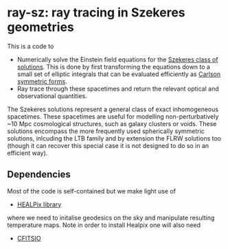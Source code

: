 ray-sz: ray tracing in Szekeres geometries
=======================================
This is a code to

* Numerically solve the Einstein field equations for the [Szekeres class
of solutions](https://projecteuclid.org/euclid.cmp/1103860587).
This is done by first transforming the equations down to a
small set of elliptic integrals that can be evaluated efficiently as
[Carlson symmetric forms](https://en.wikipedia.org/wiki/Carlson_symmetric_form).
* Ray trace through these spacetimes and return the relevant optical and
observational quantities.

The Szekeres solutions represent a general class of exact inhomogeneous
spacetimes. These spacetimes are useful for modelling non-perturbatively
~10 Mpc cosmological structures, such as galaxy clusters or voids.
These solutions encompass the more frequently used spherically symmetric solutions,
inlcuding the LTB family and by extension the FLRW solutions too (though it
can recover this special case it is not designed to do so in an efficient way).


Dependencies
------------
Most of the code is self-contained but we make light use of

* [HEALPix library](http://healpix.sourceforge.net/)

where we need to initalise geodesics on the sky and manipulate resulting 
temperature maps. Note in order to install Healpix one will also
need

* [CFITSIO](https://heasarc.gsfc.nasa.gov/fitsio/)

